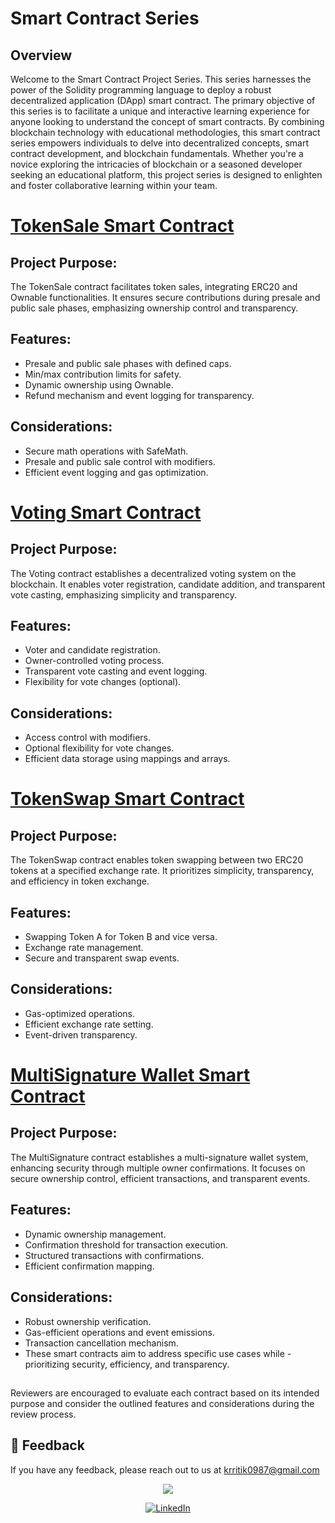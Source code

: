 # Smart Contract Series

## Overview
Welcome to the Smart Contract Project Series. This series harnesses the power of the Solidity programming language to deploy a robust decentralized application (DApp) smart contract. The primary objective of this series is to facilitate a unique and interactive learning experience for anyone looking to understand the concept of smart contracts. By combining blockchain technology with educational methodologies, this smart contract series empowers individuals to delve into decentralized concepts, smart contract development, and blockchain fundamentals. Whether you're a novice exploring the intricacies of blockchain or a seasoned developer seeking an educational platform, this project series is designed to enlighten and foster collaborative learning within your team.

# [TokenSale Smart Contract](https://github.com/krritik01/Solidity_Project-Series/tree/main/1.%20Token%20Sale%20Smart%20Contract)

## Project Purpose:   
The TokenSale contract facilitates token sales, integrating ERC20 and Ownable functionalities. It ensures secure contributions during presale and public sale phases, emphasizing ownership control and transparency.

## Features:
- Presale and public sale phases with defined caps.
- Min/max contribution limits for safety.
- Dynamic ownership using Ownable.
- Refund mechanism and event logging for transparency.

## Considerations:
- Secure math operations with SafeMath.
- Presale and public sale control with modifiers.
- Efficient event logging and gas optimization.

# [Voting Smart Contract](https://github.com/krritik01/Solidity_Project-Series/tree/main/2.%20Decentralized%20Voting%20System)

## Project Purpose:
The Voting contract establishes a decentralized voting system on the blockchain. It enables voter registration, candidate addition, and transparent vote casting, emphasizing simplicity and transparency.

## Features:
- Voter and candidate registration.
- Owner-controlled voting process.
- Transparent vote casting and event logging.
- Flexibility for vote changes (optional).

## Considerations:
- Access control with modifiers.
- Optional flexibility for vote changes.
- Efficient data storage using mappings and arrays.

# [TokenSwap Smart Contract](https://github.com/krritik01/Solidity_Project-Series/tree/main/3.%20Token%20Swap%20Smart%20Contract)

## Project Purpose:  
The TokenSwap contract enables token swapping between two ERC20 tokens at a specified exchange rate. It prioritizes simplicity, transparency, and efficiency in token exchange.

## Features:
- Swapping Token A for Token B and vice versa.
- Exchange rate management.
- Secure and transparent swap events.

## Considerations:
- Gas-optimized operations.
- Efficient exchange rate setting.
- Event-driven transparency. 

# [MultiSignature Wallet Smart Contract](https://github.com/krritik01/Solidity_Project-Series/tree/main/4.%20Multi-Signature%20Wallet)

## Project Purpose:  
The MultiSignature contract establishes a multi-signature wallet system, enhancing security through multiple owner confirmations. It focuses on secure ownership control, efficient transactions, and transparent events.

## Features:
- Dynamic ownership management.
- Confirmation threshold for transaction execution.
- Structured transactions with confirmations.
- Efficient confirmation mapping.

## Considerations:
- Robust ownership verification.
- Gas-efficient operations and event emissions.
- Transaction cancellation mechanism.
- These smart contracts aim to address specific use cases while - prioritizing security, efficiency, and transparency. 

## 
Reviewers are encouraged to evaluate each contract based on its intended purpose and consider the outlined features and considerations during the review process.


## 📩 Feedback

If you have any feedback, please reach out to us at krritik0987@gmail.com
<p align="center">
<img src="https://img.shields.io/badge/Author-@Ritik-critical" />
</p>
<div align="center">

[![LinkedIn](https://img.shields.io/badge/LinkedIn-%230077B5.svg?logo=linkedin&logoColor=white)](https://www.linkedin.com/in/ritik-kumar-0243b9260/) 
</div>





